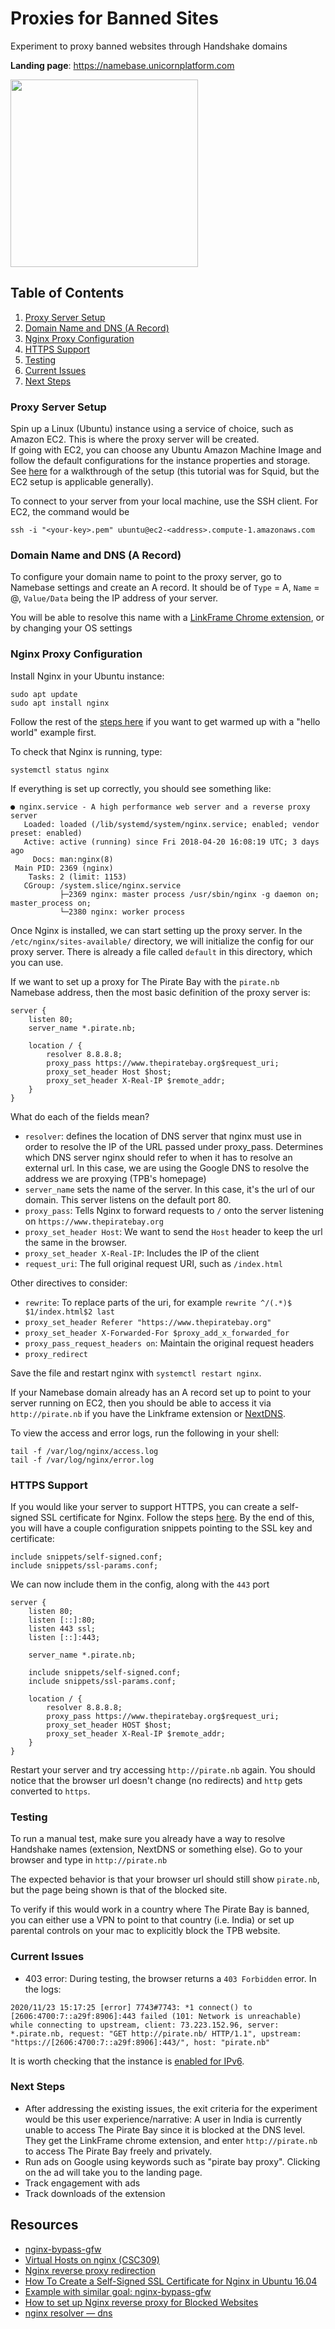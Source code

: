 # Proxies for Banned Sites
Experiment to proxy banned websites through Handshake domains

**Landing page**: https://namebase.unicornplatform.com

<img src="https://www.thepirateproxy3se.com/images/upload/icons/og/article@1x1.jpg" width="300">



## Table of Contents
1. [Proxy Server Setup](https://github.com/jw122/proxies#proxy-server-setup)
2. [Domain Name and DNS (A Record)](https://github.com/jw122/proxies#domain-name-and-dns-a-record)
3. [Nginx Proxy Configuration](https://github.com/jw122/proxies#nginx-proxy-configuration)
4. [HTTPS Support](https://github.com/jw122/proxies#https-support)
5. [Testing](https://github.com/jw122/proxies#testing)
6. [Current Issues](https://github.com/jw122/proxies#current-issues)
7. [Next Steps](https://github.com/jw122/proxies#next-steps)

### Proxy Server Setup
Spin up a Linux (Ubuntu) instance using a service of choice, such as Amazon EC2. This is where the proxy server will be created.  
If going with EC2, you can choose any Ubuntu Amazon Machine Image and follow the default configurations for the instance properties and storage.
See [here](https://www.youtube.com/watch?v=HpdD8W3Pjus) for a walkthrough of the setup (this tutorial was for Squid, but the EC2 setup is applicable generally).

To connect to your server from your local machine, use the SSH client. For EC2, the command would be 

`ssh -i "<your-key>.pem" ubuntu@ec2-<address>.compute-1.amazonaws.com`

### Domain Name and DNS (A Record)
To configure your domain name to point to the proxy server, go to Namebase settings and create an A record. It should be of `Type` = A, `Name` = @, `Value/Data` being the IP address of your server.

You will be able to resolve this name with a [LinkFrame Chrome extension](https://chrome.google.com/webstore/detail/linkframe/klcheodcjdbkbiljlcfiphagmkhbifmm), or by changing your OS settings

### Nginx Proxy Configuration
Install Nginx in your Ubuntu instance:
```
sudo apt update
sudo apt install nginx
```
Follow the rest of the [steps here](https://ubuntu.com/tutorials/install-and-configure-nginx#1-overview) if you want to get warmed up with a "hello world" example first.

To check that Nginx is running, type:
```
systemctl status nginx
```
If everything is set up correctly, you should see something like:
```
● nginx.service - A high performance web server and a reverse proxy server
   Loaded: loaded (/lib/systemd/system/nginx.service; enabled; vendor preset: enabled)
   Active: active (running) since Fri 2018-04-20 16:08:19 UTC; 3 days ago
     Docs: man:nginx(8)
 Main PID: 2369 (nginx)
    Tasks: 2 (limit: 1153)
   CGroup: /system.slice/nginx.service
           ├─2369 nginx: master process /usr/sbin/nginx -g daemon on; master_process on;
           └─2380 nginx: worker process
```

Once Nginx is installed, we can start setting up the proxy server.
In the `/etc/nginx/sites-available/` directory, we will initialize the config for our proxy server. There is already a file called `default` in this directory, which you can use.

If we want to set up a proxy for The Pirate Bay with the `pirate.nb` Namebase address, then the most basic definition of the proxy server is:
```
server {
    listen 80;
    server_name *.pirate.nb;

    location / {
        resolver 8.8.8.8;
        proxy_pass https://www.thepiratebay.org$request_uri;
        proxy_set_header Host $host;
        proxy_set_header X-Real-IP $remote_addr;
    }
}
```

What do each of the fields mean?
- `resolver`: defines the location of DNS server that nginx must use in order to resolve the IP of the URL passed under proxy_pass. Determines which DNS server nginx should refer to when it has to resolve an external url. In this case, we are using the Google DNS to resolve the address we are proxying (TPB's homepage)
- `server_name` sets the name of the server. In this case, it's the url of our domain. This server listens on the default port 80.
- `proxy_pass`: Tells Nginx to forward requests to `/` onto the server listening on `https://www.thepiratebay.org`
- `proxy_set_header Host`: We want to send the `Host` header to keep the url the same in the browser. 
- `proxy_set_header X-Real-IP`: Includes the IP of the client
- `request_uri`: The full original request URI, such as `/index.html`

Other directives to consider:
- `rewrite`: To replace parts of the uri, for example `rewrite ^/(.*)$ $1/index.html$2 last`
- `proxy_set_header Referer "https://www.thepiratebay.org"`
- `proxy_set_header X-Forwarded-For $proxy_add_x_forwarded_for`
- `proxy_pass_request_headers on`: Maintain the original request headers
- `proxy_redirect`

Save the file and restart nginx with `systemctl restart nginx`.

If your Namebase domain already has an A record set up to point to your server running on EC2, then you should be able to access it via `http://pirate.nb` if you have the Linkframe extension or [NextDNS](https://learn.namebase.io/starting-from-zero/how-to-access-handshake-sites).

To view the access and error logs, run the following in your shell:
```
tail -f /var/log/nginx/access.log
tail -f /var/log/nginx/error.log
```

### HTTPS Support
If you would like your server to support HTTPS, you can create a self-signed SSL certificate for Nginx. Follow the steps [here](https://www.digitalocean.com/community/tutorials/how-to-create-a-self-signed-ssl-certificate-for-nginx-in-ubuntu-16-04). By the end of this, you will have a couple configuration snippets pointing to the SSL key and certificate:

```
include snippets/self-signed.conf;
include snippets/ssl-params.conf;
```

We can now include them in the config, along with the  `443` port
```
server {
    listen 80;
    listen [::]:80;
    listen 443 ssl;
    listen [::]:443;

    server_name *.pirate.nb;

    include snippets/self-signed.conf;
    include snippets/ssl-params.conf;

    location / {
        resolver 8.8.8.8;
        proxy_pass https://www.thepiratebay.org$request_uri;
        proxy_set_header HOST $host;
        proxy_set_header X-Real-IP $remote_addr;
    }
}
```

Restart your server and try accessing `http://pirate.nb` again. You should notice that the browser url doesn't change (no redirects) and `http` gets converted to `https`.

### Testing
To run a manual test, make sure you already have a way to resolve Handshake names (extension, NextDNS or something else). Go to your browser and type in `http://pirate.nb`

The expected behavior is that your browser url should still show `pirate.nb`, but the page being shown is that of the blocked site.

To verify if this would work in a country where The Pirate Bay is banned, you can either use a VPN to point to that country (i.e. India) or set up parental controls on your mac to explicitly block the TPB website.

### Current Issues
- 403 error: During testing, the browser returns a `403 Forbidden` error. In the logs:
```
2020/11/23 15:17:25 [error] 7743#7743: *1 connect() to [2606:4700:7::a29f:8906]:443 failed (101: Network is unreachable) while connecting to upstream, client: 73.223.152.96, server: *.pirate.nb, request: "GET http://pirate.nb/ HTTP/1.1", upstream: "https://[2606:4700:7::a29f:8906]:443/", host: "pirate.nb"
```
It is worth checking that the instance is [enabled for IPv6](https://docs.amazonaws.cn/en_us/AWSEC2/latest/UserGuide/using-instance-addressing.html#working-with-ipv6-addresses). 
### Next Steps
- After addressing the existing issues, the exit criteria for the experiment would be this user experience/narrative: A user in India is currently unable to access The Pirate Bay since it is blocked at the DNS level. They get the LinkFrame chrome extension, and enter `http://pirate.nb` to access The Pirate Bay freely and privately.
- Run ads on Google using keywords such as "pirate bay proxy". Clicking on the ad will take you to the landing page.
- Track engagement with ads
- Track downloads of the extension

## Resources
- [nginx-bypass-gfw](https://github.com/caiguanhao/nginx-bypass-gfw)
- [Virtual Hosts on nginx (CSC309)](https://gist.github.com/soheilhy/8b94347ff8336d971ad0)
- [Nginx reverse proxy redirection](https://unix.stackexchange.com/questions/290141/nginx-reverse-proxy-redirection)
- [How To Create a Self-Signed SSL Certificate for Nginx in Ubuntu 16.04](https://www.digitalocean.com/community/tutorials/how-to-create-a-self-signed-ssl-certificate-for-nginx-in-ubuntu-16-04)
- [Example with similar goal: nginx-bypass-gfw](https://github.com/caiguanhao/nginx-bypass-gfw)
- [How to set up Nginx reverse proxy for Blocked Websites](https://yubolun.com/tutorial/2017/03/10/nginx-reverse-proxy/#edit-reverse-proxy-config-file)
- [nginx resolver — dns](https://stackoverflow.com/questions/49641685/nginx-resolver-dns)
